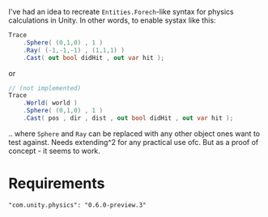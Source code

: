 I've had an idea to recreate `Entities.Forech`-like syntax for physics calculations in Unity. In other words, to enable systax like this:

```csharp
Trace 
    .Sphere( (0,1,0) , 1 )
    .Ray( (-1,-1,-1) , (1,1,1) )
    .Cast( out bool didHit , out var hit );
```
or 
```csharp
// (not implemented)
Trace 
    .World( world )
    .Sphere( (0,1,0) , 1 )
    .Cast( pos , dir , dist , out bool didHit , out var hit );
```
.. where `Sphere` and `Ray` can be replaced with any other object ones want to test against.
Needs extending^2 for any practical use ofc. But as a proof of concept - it seems to work.

# Requirements
`"com.unity.physics": "0.6.0-preview.3"`
